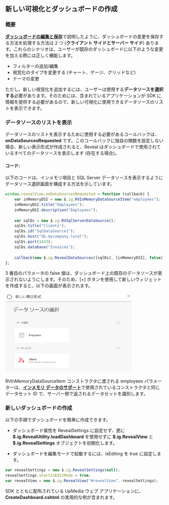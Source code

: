 ## 新しい可視化とダッシュボードの作成

### 概要

[**ダッシュボードの編集と保存**](editing-saving-dashboards.html)で説明したように、ダッシュボードの変更を保存する方法を処理する方法は 2 つ (**クライアント サイドとサーバー サイド**) あります。これらのシナリオは、ユーザーが既存のダッシュボードに以下のような変更を加える際には正しく機能します。

  - フィルターの追加/編集
  - 視覚化のタイプを変更する (チャート、ゲージ、グリッドなど)
  - テーマの変更

ただし、新しい視覚化を追加するには、ユーザーは使用する**データソースを選択する**必要があります。そのためには、含まれているアプリケーションが SDK に情報を提供する必要があるので、新しい可視化に使用できるデータソースのリストを表示できます。

### データソースのリストを表示

データソースのリストを表示するために使用する必要があるコールバックは、__onDataSourcesRequested__ です。このコールバックに独自の関数を設定しない場合、新しい表示形式が作成されると、Reveal はダッシュボードで使用されているすべてのデータソースを表示します (存在する場合)。

#### コード:

以下のコードは、インメモリ項目と SQL Server データソースを表示するようにデータソース選択画面を構成する方法を示しています。

``` js
window.revealView.onDataSourcesRequested = function (callback) {
    var inMemoryDSI = new $.ig.RVInMemoryDataSourceItem("employees");
    inMemoryDSI.title("Employees");
    inMemoryDSI.description("Employees");

    var sqlDs = new $.ig.RVSqlServerDataSource();
    sqlDs.title("Clients");
    sqlDs.id("SqlDataSource1");
    sqlDs.host("db.mycompany.local");
    sqlDs.port(1433);
    sqlDs.database("Invoices");

    callback(new $.ig.RevealDataSources([sqlDs], [inMemoryDSI], false));
};
```

3 番目のパラメータの false 値は、ダッシュボード上の既存のデータソースが表示されないようにします。そのため、\[+\] ボタンを使用して新しいウィジェットを作成すると、以下の画面が表示されます。

<img src="images/displayingDataSources_web.png" alt="displayingDataSources\_web" width="80%"/>

RVInMemoryDataSourceItem コンストラクタに渡される employees パラメーターは、[**インメモリ データのサポート**](../../web-sdk/using-the-server-sdk/in-memory-data.html)で使用されているコンストラクタと同じデータセット ID で、サーバー側で返されるデータセットを識別します。

### 新しいダッシュボードの作成

以下の手順でダッシュボードを簡単に作成できます。

  - ダッシュボード属性を RevealSettings に設定せず、更に __\$.ig.RevealUtility.loadDashboard__ を使用せずに __\$.ig.RevealView__ と __\$.ig.RevealSettings__ オブジェクトを初期化します。

  - ダッシュボードを編集モードで起動するには、isEditing を true に設定します。

<!-- end list -->

``` js
var revealSettings = new $.ig.RevealSettings(null);
revealSettings.startInEditMode = true;
var revealView = new $.ig.RevealView("#revealView", revealSettings);
```

SDK とともに配布されている UpMedia ウェブ アプリケーションに、**CreateDashboard.cshtml** の実用的な例が含まれます。

